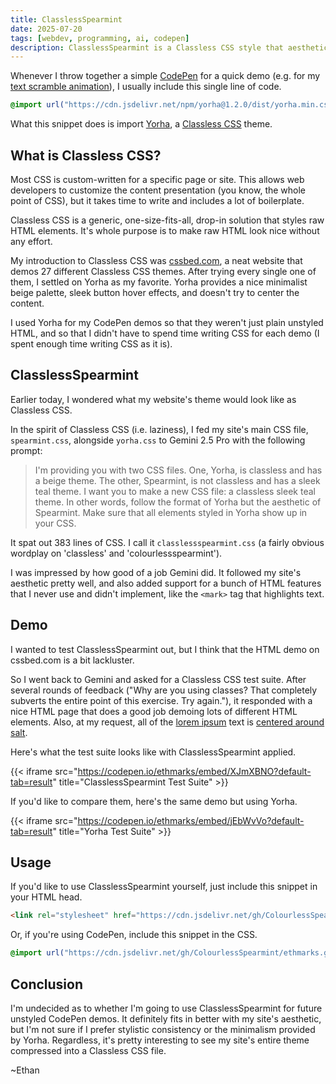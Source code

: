 ```yaml
---
title: ClasslessSpearmint
date: 2025-07-20
tags: [webdev, programming, ai, codepen]
description: ClasslessSpearmint is a Classless CSS style that aesthetically styles raw HTML with my website's theme without needing to assign HTML classes
---
```


Whenever I throw together a simple [CodePen](/tags/codepen) for a quick demo (e.g. for my [text scramble animation](/blog/scrambleanim)), I usually include this single line of code.

```css
@import url("https://cdn.jsdelivr.net/npm/yorha@1.2.0/dist/yorha.min.css")
```

What this snippet does is import [Yorha](https://www.cssbed.com/yorha/), a [Classless CSS](https://ubershmekel.medium.com/the-next-css-frontier-classless-5e66f3f25fdd) theme.

## What is Classless CSS?

Most CSS is custom-written for a specific page or site. This allows web developers to customize the content presentation (you know, the whole point of CSS), but it takes time to write and includes a lot of boilerplate.

Classless CSS is a generic, one-size-fits-all, drop-in solution that styles raw HTML elements. It's whole purpose is to make raw HTML look nice without any effort.

My introduction to Classless CSS was [cssbed.com](https://www.cssbed.com/), a neat website that demos 27 different Classless CSS themes. After trying every single one of them, I settled on Yorha as my favorite. Yorha provides a nice minimalist beige palette, sleek button hover effects, and doesn't try to center the content.

I used Yorha for my CodePen demos so that they weren't just plain unstyled HTML, and so that I didn't have to spend time writing CSS for each demo (I spent enough time writing CSS as it is).

## ClasslessSpearmint

Earlier today, I wondered what my website's theme would look like as Classless CSS.

In the spirit of Classless CSS (i.e. laziness), I fed my site's main CSS file, `spearmint.css`, alongside `yorha.css` to Gemini 2.5 Pro with the following prompt:

> I'm providing you with two CSS files. One, Yorha, is classless and has a beige theme. The other, Spearmint, is not classless and has a sleek teal theme. I want you to make a new CSS file: a classless sleek teal theme. In other words, follow the format of Yorha but the aesthetic of Spearmint. Make sure that all elements styled in Yorha show up in your CSS.

It spat out 383 lines of CSS. I call it `classlessspearmint.css` (a fairly obvious wordplay on 'classless' and 'colourlessspearmint').

I was impressed by how good of a job Gemini did. It followed my site's aesthetic pretty well, and also added support for a bunch of HTML features that I never use and didn't implement, like the `<mark>` tag that highlights text.

## Demo

I wanted to test ClasslessSpearmint out, but I think that the HTML demo on cssbed.com is a bit lackluster.

So I went back to Gemini and asked for a Classless CSS test suite. After several rounds of feedback ("Why are you using classes? That completely subverts the entire point of this exercise. Try again."), it responded with a nice HTML page that does a good job demoing lots of different HTML elements. Also, at my request, all of the [lorem ipsum](https://en.wikipedia.org/wiki/Lorem_ipsum) text is [centered around salt](/blog/saltassociation).

Here's what the test suite looks like with ClasslessSpearmint applied.

{{< iframe src="https://codepen.io/ethmarks/embed/XJmXBNO?default-tab=result" title="ClasslessSpearmint Test Suite" >}}

If you'd like to compare them, here's the same demo but using Yorha.

{{< iframe src="https://codepen.io/ethmarks/embed/jEbWvVo?default-tab=result" title="Yorha Test Suite" >}}

## Usage

If you'd like to use ClasslessSpearmint yourself, just include this snippet in your HTML head.

```html
<link rel="stylesheet" href="https://cdn.jsdelivr.net/gh/ColourlessSpearmint/ethmarks.github.io@latest/static/classlessspearmint.css">
```

Or, if you're using CodePen, include this snippet in the CSS.

```css
@import url("https://cdn.jsdelivr.net/gh/ColourlessSpearmint/ethmarks.github.io@latest/static/classlessspearmint.css");
```

## Conclusion

I'm undecided as to whether I'm going to use ClasslessSpearmint for future unstyled CodePen demos. It definitely fits in better with my site's aesthetic, but I'm not sure if I prefer stylistic consistency or the minimalism provided by Yorha. Regardless, it's pretty interesting to see my site's entire theme compressed into a Classless CSS file.

~Ethan
